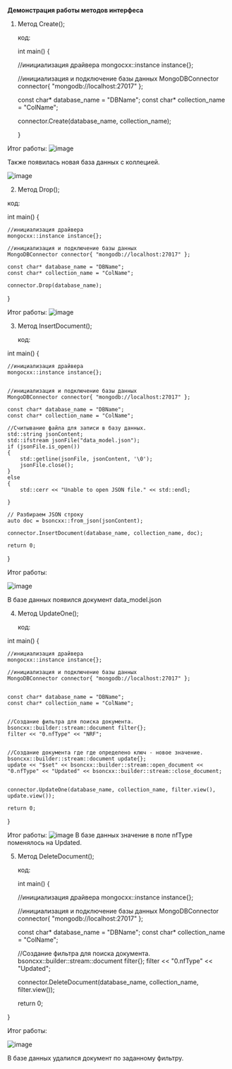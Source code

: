 **Демонстрация работы методов интерфеса**

1. Метод Create();

   код:
   
   int main()
   {
   
    //инициализация драйвера
    mongocxx::instance instance{};
   
    //инициализация и подключение базы данных
    MongoDBConnector connector{ "mongodb://localhost:27017" };

    const char* database_name = "DBName";
    const char* collection_name = "ColName";

    connector.Create(database_name, collection_name);

   }

Итог работы:
![image](https://github.com/LevCov/NRF_DATABASE_RESEARCH/assets/100800333/d42d80ce-6742-4408-83b4-915e31a5cd99)

Также появилась новая база данных с коллецией.

![image](https://github.com/LevCov/NRF_DATABASE_RESEARCH/assets/100800333/e82bc4f7-97b3-47e7-b6f0-c2ec4fcbb507)







2. Метод Drop();

  код:

int main() 
{

    //инициализация драйвера
    mongocxx::instance instance{};

    //инициализация и подключение базы данных
    MongoDBConnector connector{ "mongodb://localhost:27017" };

    const char* database_name = "DBName";
    const char* collection_name = "ColName";

    connector.Drop(database_name);

}

   Итог работы:
    ![image](https://github.com/LevCov/NRF_DATABASE_RESEARCH/assets/100800333/31dd2fa1-ea7d-41df-a835-deeb1ec0745c)



3. Метод InsertDocument();

   код:

int main() {


    //инициализация драйвера
    mongocxx::instance instance{};


    //инициализация и подключение базы данных
    MongoDBConnector connector{ "mongodb://localhost:27017" };

    const char* database_name = "DBName";
    const char* collection_name = "ColName";

    //Считывание файла для записи в базу данных.
    std::string jsonContent;
    std::ifstream jsonFile("data_model.json");
    if (jsonFile.is_open())
    {
        std::getline(jsonFile, jsonContent, '\0');
        jsonFile.close();
    }
    else
    {
        std::cerr << "Unable to open JSON file." << std::endl;
        
    }

    // Разбираем JSON строку
    auto doc = bsoncxx::from_json(jsonContent);

    connector.InsertDocument(database_name, collection_name, doc);

    return 0;

}


   Итог работы:

   ![image](https://github.com/LevCov/NRF_DATABASE_RESEARCH/assets/100800333/8b705bc3-14bd-4d89-8cfb-3e24027b5a23)

   В базе данных появился документ data_model.json


4. Метод UpdateOne();


   код:

int main() {


    //инициализация драйвера
    mongocxx::instance instance{};

    //инициализация и подключение базы данных
    MongoDBConnector connector{ "mongodb://localhost:27017" };


    const char* database_name = "DBName";
    const char* collection_name = "ColName";

  
    //Создание фильтра для поиска документа. 
    bsoncxx::builder::stream::document filter{};
    filter << "0.nfType" << "NRF";


    //Создание документа где где определено ключ - новое значение.
    bsoncxx::builder::stream::document update{};
    update << "$set" << bsoncxx::builder::stream::open_document << "0.nfType" << "Updated" << bsoncxx::builder::stream::close_document;


    connector.UpdateOne(database_name, collection_name, filter.view(), update.view());

    return 0;

}


   Итог работы:
   ![image](https://github.com/LevCov/NRF_DATABASE_RESEARCH/assets/100800333/c98cf310-d73f-45d1-9810-0d0ec019da37)
   В базе данных значение в поле nfType поменялось на Updated.




5. Метод DeleteDocument();

    код:
   
   int main() {
   
    //инициализация драйвера
    mongocxx::instance instance{};


    //инициализация и подключение базы данных
    MongoDBConnector connector{ "mongodb://localhost:27017" };


    
    const char* database_name = "DBName";
    const char* collection_name = "ColName";

  
    //Создание фильтра для поиска документа. 
    bsoncxx::builder::stream::document filter{};
    filter << "0.nfType" << "Updated";

    connector.DeleteDocument(database_name, collection_name, filter.view());

    return 0;

}


 Итог работы:

 ![image](https://github.com/LevCov/NRF_DATABASE_RESEARCH/assets/100800333/c12a3039-8beb-4b11-81df-8836f04a65b0)

  В базе данных удалился документ по заданному фильтру.

